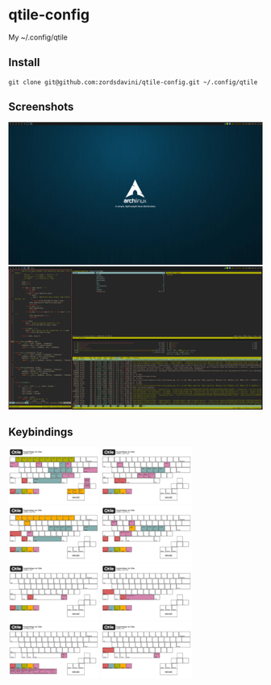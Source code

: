 # qtile-config
My ~/.config/qtile

## Install

```
git clone git@github.com:zordsdavini/qtile-config.git ~/.config/qtile
```

## Screenshots

![Screenshot (empty)](https://github.com/zordsdavini/qtile-config/raw/master/screenshots/20200325_2220.png)
![Screenshot (3 st with ViM, ranger, htop in Monadtall)](https://github.com/zordsdavini/qtile-config/raw/master/screenshots/20200325_2219.png)

## Keybindings

<p><a target="_blank" rel="noopener noreferrer" href="https://github.com/zordsdavini/qtile-config/raw/master/screenshots/keys/mod4__.png"><img src="https://github.com/zordsdavini/qtile-config/raw/master/screenshots/keys/mod4__.png" alt="<M> keys" width="180px"></a>
<a target="_blank" rel="noopener noreferrer" href="https://github.com/zordsdavini/qtile-config/raw/master/screenshots/keys/mod4-mod1__.png"><img src="https://github.com/zordsdavini/qtile-config/raw/master/screenshots/keys/mod4-mod1__.png" alt="<M-A> keys" width="180px"></a>
<a target="_blank" rel="noopener noreferrer" href="https://github.com/zordsdavini/qtile-config/raw/master/screenshots/keys/mod4-shift__.png"><img src="https://github.com/zordsdavini/qtile-config/raw/master/screenshots/keys/mod4-shift__.png" alt="<M-S> keys" width="180px"></a>
<a target="_blank" rel="noopener noreferrer" href="https://github.com/zordsdavini/qtile-config/raw/master/screenshots/keys/mod4-control__.png"><img src="https://github.com/zordsdavini/qtile-config/raw/master/screenshots/keys/mod4-control__.png" alt="<M-C> keys" width="180px"></a>
<a target="_blank" rel="noopener noreferrer" href="https://github.com/zordsdavini/qtile-config/raw/master/screenshots/keys/mod1__.png"><img src="https://github.com/zordsdavini/qtile-config/raw/master/screenshots/keys/mod1__.png" alt="<A> keys" width="180px"></a>
<a target="_blank" rel="noopener noreferrer" href="https://github.com/zordsdavini/qtile-config/raw/master/screenshots/keys/mod1-shift__.png"><img src="https://github.com/zordsdavini/qtile-config/raw/master/screenshots/keys/mod1-shift__.png" alt="<A-S> keys" width="180px"></a>
<a target="_blank" rel="noopener noreferrer" href="https://github.com/zordsdavini/qtile-config/raw/master/screenshots/keys/__.png"><img src="https://github.com/zordsdavini/qtile-config/raw/master/screenshots/keys/__.png" alt="No keys" width="180px"></a>
<a target="_blank" rel="noopener noreferrer" href="https://github.com/zordsdavini/qtile-config/raw/master/screenshots/keys/shift__.png"><img src="https://github.com/zordsdavini/qtile-config/raw/master/screenshots/keys/shift__.png" alt="<S> keys" width="180px"></a></p>
